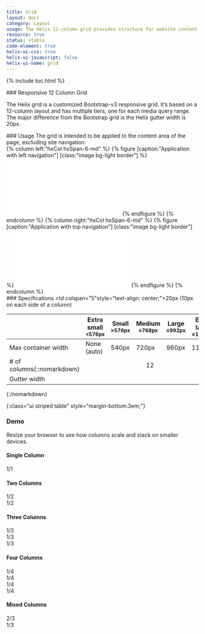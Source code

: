```yaml
---
title: Grid
layout: docs
category: Layout
usage: The Helix 12-column grid provides structure for website content.
resource: true
status: stable
code-element: true
helix-ui-css: true
helix-ui-javascript: false
helix-ui-name: grid
---
```


{% include toc.html %}

<section class="static-section"  markdown="1">
### Responsive 12 Column Grid

The Helix grid is a customized Bootstrap-v3 responsive grid. It’s based on a
12-column layout and has multiple tiers, one for each media query range. The
major difference from the Bootstrap grid is the Helix gutter width is 20px.
</section>

<section class="static-section"  markdown="1">
### Usage
The grid is intended to be applied to the content area of the page, excluding
site navigation.

<div class="hxRow">
{% column left:"hxCol hxSpan-6-md" %}
{% figure [caption:"Application with left navigation"] [class:"image bg-light border"] %}
<embed src="{{site.cdn_url}}/img/layout/side-nav.svg"/>
{% endfigure %}
{% endcolumn %}
{% column right:"hxCol hxSpan-6-md" %}
{% figure [caption:"Application with top navigation"] [class:"image bg-light border"] %}
<embed src="{{site.cdn_url}}/img/layout/top-nav.svg"/>
{% endfigure %}
{% endcolumn %}
</div>
</section>

<section class="static-section"  markdown="1">
### Specifications

| | Extra small<br><small>&lt;576px</small> | Small<br><small>≥576px</small> | Medium<br><small>≥768px</small> | Large<br><small>≥992px</small> | Extra large<br><small>≥1200px</small> |
|--|--|--|--|--|--|
| Max container width | None (auto) | 540px | 720px | 960px | 1140px |
| # of columns{::nomarkdown}</td><td colspan="5" style="text-align: center;">12</td></tr><tr><td>Gutter width</td><td colspan="5"style="text-align: center;">20px (10px on each side of a column)</td></tr></table>{:/nomarkdown}
{:class="ui striped table" style="margin-bottom:3em;"}
</section>


### Demo

Resize your browser to see how columns scale and stack on smaller devices.

<section class="static-section"  markdown="1">
  <h4 class="hxHeading-4">Single Column</h4>
  <div class="hxRow">
    <div class="hxCol hxSpan-12-xs hxSpan-12-xs hxSpan-12-md">
      <div class="grid-bg">1/1</div>
    </div>
  </div>
</section>

<section class="static-section"  markdown="1">
  <h4 class="hxHeading-4">Two Columns</h4>
  <div class="hxRow">
    <div class="hxCol hxSpan-6-md">
      <div class="grid-bg">1/2</div>
    </div>
    <div class="hxCol hxSpan-6-md">
      <div class="grid-bg">1/2</div>
    </div>
  </div>
</section>

<section class="static-section"  markdown="1">
  <h4 class="hxHeading-4">Three Columns</h4>
  <div class="hxRow">
    <div class="hxCol hxSpan-12-xs hxSpan-4-md">
      <div class="grid-bg">1/3</div>
    </div>
    <div class="hxCol hxSpan-12-xs hxSpan-4-md">
      <div class="grid-bg">1/3</div>
    </div>
    <div class="hxCol hxSpan-12-xs hxSpan-4-md">
      <div class="grid-bg">1/3</div>
    </div>
  </div>
</section>

<section class="static-section"  markdown="1">
  <h4 class="hxHeading-4">Four Columns</h4>
  <div class="hxRow">
    <div class="hxCol hxSpan-12-xs hxSpan-6-sm hxSpan-3-md">
      <div class="grid-bg">1/4</div>
    </div>
    <div class="hxCol hxSpan-12-xs hxSpan-6-sm hxSpan-3-md">
      <div class="grid-bg">1/4</div>
    </div>
    <div class="hxCol hxSpan-12-xs hxSpan-6-sm hxSpan-3-md">
      <div class="grid-bg">1/4</div>
    </div>
    <div class="hxCol hxSpan-12-xs hxSpan-6-sm hxSpan-3-md">
      <div class="grid-bg">1/4</div>
    </div>
  </div>
</section>

<section class="static-section"  markdown="1">
  <h4 class="hxHeading-4">Mixed Columns</h4>
  <div class="hxRow">
    <div class="hxCol hxSpan-12-xs hxSpan-8-md">
      <div class="grid-bg">2/3</div>
    </div>
    <div class="hxCol hxSpan-12-xs hxSpan-4-md">
      <div class="grid-bg">1/3</div>
    </div>
  </div>
  </section>
